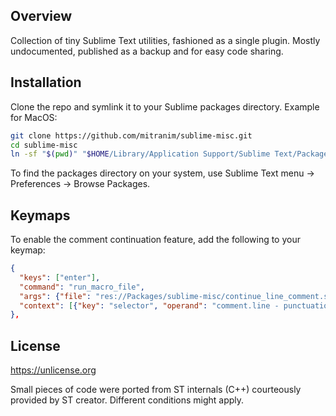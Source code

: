 ## Overview

Collection of tiny Sublime Text utilities, fashioned as a single plugin. Mostly undocumented, published as a backup and for easy code sharing.

## Installation

Clone the repo and symlink it to your Sublime packages directory. Example for MacOS:

```sh
git clone https://github.com/mitranim/sublime-misc.git
cd sublime-misc
ln -sf "$(pwd)" "$HOME/Library/Application Support/Sublime Text/Packages/"
```

To find the packages directory on your system, use Sublime Text menu → Preferences → Browse Packages.

## Keymaps

To enable the comment continuation feature, add the following to your keymap:

```json
{
  "keys": ["enter"],
  "command": "run_macro_file",
  "args": {"file": "res://Packages/sublime-misc/continue_line_comment.sublime-macro"},
  "context": [{"key": "selector", "operand": "comment.line - punctuation.definition.comment"}],
},
```

## License

https://unlicense.org

Small pieces of code were ported from ST internals (C++) courteously provided by ST creator. Different conditions might apply.
